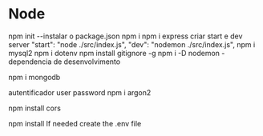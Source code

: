 # Node

npm init --instalar o package.json
npm i
npm i express
criar start e dev server
"start": "node ./src/index.js",
"dev": "nodemon ./src/index.js",
npm i mysql2
npm i dotenv
npm install gitignore -g
npm i -D nodemon - dependencia de desenvolvimento

npm i mongodb

autentificador user password
npm i argon2

npm install cors

npm install
If needed create the .env file
